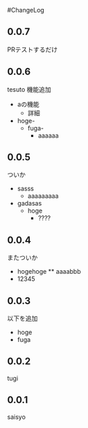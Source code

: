 #ChangeLog

## 0.0.7
PRテストするだけ

## 0.0.6
tesuto
機能追加
* aの機能
  * 詳細
* hoge-
  * fuga-
    * aaaaaa

## 0.0.5
ついか
* sasss
  * aaaaaaaaa
* gadasas
  * hoge
    * ????

## 0.0.4
またついか
* hogehoge
** aaaabbb
* 12345

## 0.0.3
以下を追加
* hoge
* fuga

## 0.0.2
tugi

## 0.0.1
saisyo

